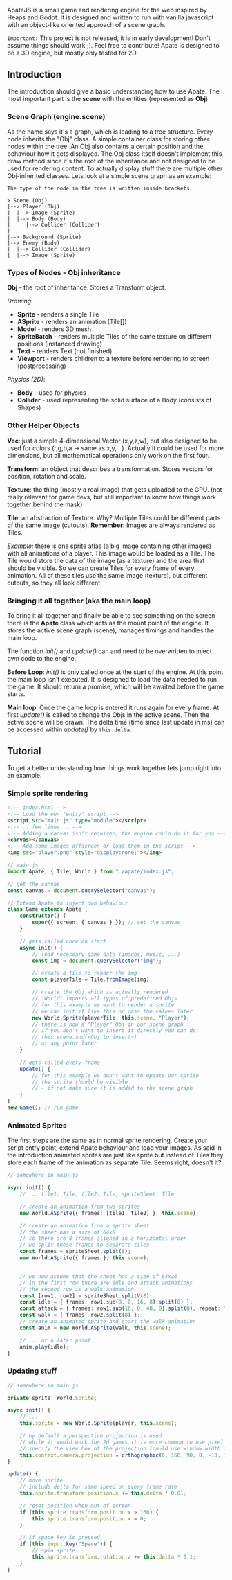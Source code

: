 ApateJS is a small game and rendering engine for the web inspired by Heaps and Godot. It is designed and written to run with vanilla javascript with an object-like oriented approach of a scene graph.

`Important:`
This project is not released, it is in early development! Don't assume things should work ;). Feel free to contribute! Apate is designed to be a 3D engine, but mostly only tested for 2D.

## Introduction

The introduction should give a basic understanding how to use Apate.
The most important part is the **scene** with the entities (represented as **Obj**)

### Scene Graph (engine.scene)

As the name says it's a graph, which is leading to a tree structure. Every node inherits the "Obj" class. A simple container class for storing other nodes within the tree. An Obj also contains a certain position and the behaviour how it gets displayed. The Obj class itself doesn't implement this draw method since it's the root of the inheritance and not designed to be used for rendering content. To actually display stuff there are multiple other Obj-inherited classes. Lets look at a simple scene graph as an example:

```
The type of the node in the tree is written inside brackets.

> Scene (Obj)
|--> Player (Obj)
|  |--> Image (Sprite)
|  |--> Body (Body)
|     |--> Collider (Collider)
|
|--> Background (Sprite)
|--> Enemy (Body)
|  |--> Collider (Collider)
|  |--> Image (Sprite)
```

### Types of Nodes - Obj inheritance

**Obj** - the root of inheritance. Stores a Transform object.

_Drawing_:

-   **Sprite** - renders a single Tile
-   **ASprite** - renders an animation (Tile[])
-   **Model** - renders 3D mesh
-   **SpriteBatch** - renders multiple Tiles of the same texture on different positions (instanced drawing)
-   **Text** - renders Text (not finished)
-   **Viewport** - renders children to a texture before rendering to screen (postprocessing)

_Physics (2D)_:

-   **Body** - used for physics
-   **Collider** - used representing the solid surface of a Body (consists of Shapes)

### Other Helper Objects

**Vec**: just a simple 4-dimensional Vector (x,y,z,w), but also designed to be used for colors (r,g,b,a -> same as x,y,...). Actually it could be used for more dimensions, but all mathematical operations only work on the first four.

**Transform**: an object that describes a transformation. Stores vectors for position, rotation and scale.

**Texture**: the thing (mostly a real image) that gets uploaded to the GPU. (not really relevant for game devs, but still important to know how things work together behind the mask)

**Tile**: an abstraction of Texture. Why? Multiple Tiles could be different parts of the same image (cutouts). **Remember:** Images are always rendered as Tiles.

_Example:_ there is one sprite atlas (a big image containing other images) with all animations of a player. This image would be loaded as a Tile. The Tile would store the data of the image (as a texture) and the area that should be visible. So we can create Tiles for every frame of every animation. All of these tiles use the same Image (texture), but different cutouts, so they all look different.

### Bringing it all together (aka the main loop)

To bring it all together and finally be able to see something on the screen there is the **Apate** class which acts as the mount point of the engine. It stores the active scene graph (scene), manages timings and handles the main loop.

The function _init()_ and _update()_ can and need to be overwritten to inject own code to the engine.

**Before Loop**:
_init()_ is only called once at the start of the engine. At this point the main loop isn't executed. It is designed to load the data needed to run the game. It should return a promise, which will be awaited before the game starts.

**Main loop**:
Once the game loop is entered it runs again for every frame. At first _update()_ is called to change the Objs in the active scene. Then the active scene will be drawn. The delta time (time since last update in ms) can be accessed within _update()_ by `this.delta`.

## Tutorial

To get a better understanding how things work together lets jump right into an example.

### Simple sprite rendering

```html
<!-- index.html -->
<!-- Load the own "entry" script -->
<script src="main.js" type="module"></script>
<!-- ...few lines... -->
<!-- Adding a canvas isn't required, the engine could do it for you -->
<canvas></canvas>
<!-- Add some images offscreen or load them in the script -->
<img src="player.png" style="display:none;"></img>
```

```ts
// main.js
import Apate, { Tile, World } from "./apate/index.js";

// get the canvas
const canvas = document.querySelector("canvas");

// Extend Apate to inject own behaviour
class Game extends Apate {
    constructor() {
        super({ screen: { canvas } }); // set the canvas
    }

    // gets called once on start
    async init() {
        // load necessary game data (images, music, ...)
        const img = document.querySelector("img");

        // create a tile to render the img
        const playerTile = Tile.fromImage(img);

        // create the Obj which is actually rendered
        // "World" imports all types of predefined Objs
        // for this example we want to render a sprite
        // we can init it like this or pass the values later
        new World.Sprite(playerTile, this.scene, "Player");
        // there is now a "Player" Obj in our scene graph
        // if you don't want to insert it directly you can do:
        // this.scene.add(<Obj to insert>)
        // at any point later
    }

    // gets called every frame
    update() {
        // for this example we don't want to update our sprite
        // the sprite should be visible
        // - if not make sure it is added to the scene graph
    }
}
new Game(); // run game
```

### Animated Sprites

The first steps are the same as in normal sprite rendering. Create your script entry point, extend Apate behaviour and load your images. As said in the introduction animated sprites are just like sprite but instead of Tiles they store each frame of the animation as separate Tile. Seems right, doesn't it?

```ts
// somewhere in main.js

async init() {
    // ... tile1: Tile, tile2: Tile, spriteSheet: Tile

    // create an animation from two sprites
    new World.ASprite({ frames: [tile1, tile2] }, this.scene);

    // create an animation from a sprite sheet
    // the sheet has a size of 64x8
    // so there are 8 frames aligned in a horizontal order
    // we split these frames to separate tiles
    const frames = spriteSheet.split(8);
    new World.ASprite({ frames }, this.scene);


    // we now assume that the sheet has a size of 64x16
    // in the first row there are idle and attack animations
    // the second row is a walk animation
    const [row1, row2] = spriteSheet.splitV(8);
    const idle = { frames: row1.sub(0, 0, 16, 8).split(8) };
    const attack = { frames: row1.sub(16, 0, 48, 8).split(8), repeat: "once" };
    const walk = { frames: row2.split(8) };
    // create an animated sprite and start the walk animation
    const anim = new World.ASprite(walk, this.scene);

    // ... at a later point
    anim.play(idle);
}

```

### Updating stuff

```ts
// somewhere in main.js

private sprite: World.Sprite;

async init() {
    // ...
    this.sprite = new World.Sprite(player, this.scene);

    // by default a perspective projection is used
    // while it would work for 2d games it is more common to use pixel coords (orthographic projection)
    // specify the view box of the projection (could use window.width instead of 160 to have real pixels)
    this.context.camera.projection = orthographic(0, 160, 90, 0, -10, 10);
}

update() {
    // move sprite
    // include delta for same speed on every frame rate
    this.sprite.transform.position.x += this.delta * 0.01;

    // reset position when out of screen
    if (this.sprite.transform.position.x > 160) {
        this.sprite.transform.position.x = 0;
    }

    // if space key is pressed
    if (this.input.key("Space")) {
        // spin sprite
        this.sprite.transform.rotation.z += this.delta * 0.1;
    }
}
```
